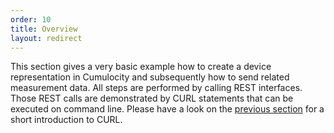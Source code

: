 ```yaml
---
order: 10
title: Overview
layout: redirect
---
```


This section gives a very basic example how to create a device representation in Cumulocity and subsequently how to send related measurement data. 
All steps are performed by calling REST interfaces. 
Those REST calls are demonstrated by CURL statements that can be executed on command line. 
Please have a look on the [previous section](/guides/rest/introduction) for a short introduction to CURL.